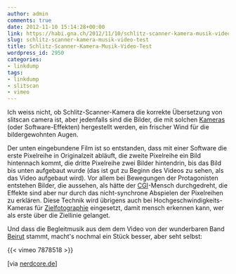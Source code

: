 ```yaml
---
author: admin
comments: true
date: 2012-11-10 15:14:28+00:00
link: https://habi.gna.ch/2012/11/10/schlitz-scanner-kamera-musik-video-test/
slug: schlitz-scanner-kamera-musik-video-test
title: Schlitz-Scanner-Kamera-Musik-Video-Test
wordpress_id: 2950
categories:
- linkdump
tags:
- linkdump
- slitscan
- vimeo
---
```


Ich weiss nicht, ob Schlitz-Scanner-Kamera die korrekte Übersetzung von slitscan camera ist, aber jedenfalls sind die Bilder, die mit solchen [Kameras](https://en.wikipedia.org/wiki/Slit-scan_photography) (oder Software-Effekten) hergestellt werden, ein frischer Wind für die bildergewohnten Augen.

Der unten eingebundene Film ist so entstanden, dass mit einer Software die erste Pixelreihe in Originalzeit abläuft, die zweite Pixelreihe ein Bild hintennach kommt, die dritte Pixelreihe zwei Bilder hintendrin, bis das Bild bis unten aufgebaut wurde (das ist gut zu Beginn des Videos zu sehen, als das Video aufgebaut wird). Vor allem bei Bewegungen der Protagonisten entstehen Bilder, die aussehen, als hätte der [CGI](https://en.wikipedia.org/wiki/Computer-generated_imagery)-Mensch durchgedreht, die Effekte sind aber nur durch das nicht-synchrone Abspielen der Pixelreihen zu erklären. Diese Technik wird übrigens auch bei Hochgeschwindigkeits-Kameras für [Zielfotographie](http://en.wikipedia.org/wiki/Photo_finish) eingesetzt, damit mensch erkennen kann, wer als erste über die Ziellinie gelanget.

Und dass die Begleitmusik aus dem dem Video von der wunderbaren Band [Beirut](http://beirutband.com) stammt, macht's nochmal ein Stück besser, aber seht selbst:

{{< vimeo 7878518 >}}

[via [nerdcore.de](http://www.crackajack.de/2012/11/08/choreographed-slit-scan-dance/)]
